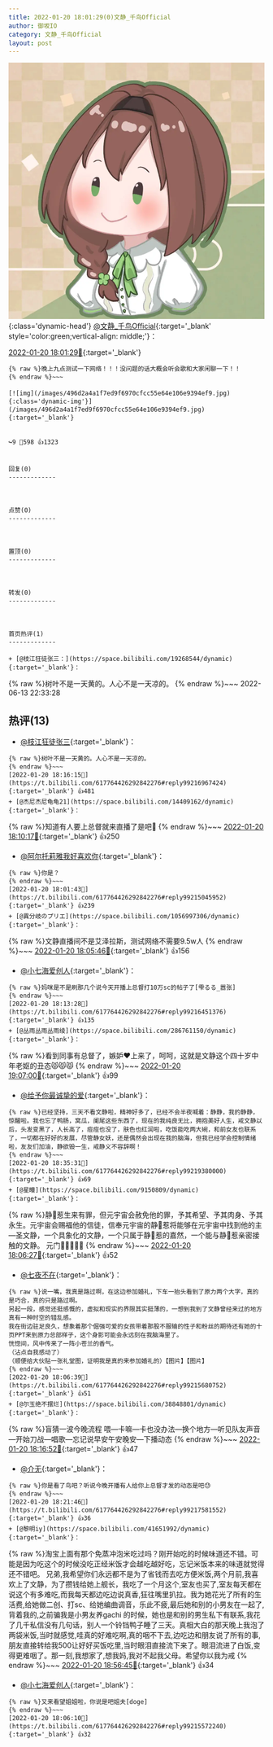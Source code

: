 ```yaml
---
title: 2022-01-20 18:01:29(0)文静_千鸟Official
author: 御坂IO
category: 文静_千鸟Official
layout: post
---
```


![img](/images/ac7482ed1b9a7f203dc68c0c4a77c488a27b108a.jpg){:class='dynamic-head'}
[@文静_千鸟Official](https://space.bilibili.com/667526012/dynamic){:target='_blank' style='color:green;vertical-align: middle;'}：

[2022-01-20 18:01:29🔗](https://t.bilibili.com/617764426292842276){:target='_blank'}

~~~
{% raw %}晚上九点测试一下网络！！！没问题的话大概会听会歌和大家闲聊一下！！
{% endraw %}~~~

[![img](/images/496d2a4a1f7ed9f6970cfcc55e64e106e9394ef9.jpg){:class='dynamic-img'}](/images/496d2a4a1f7ed9f6970cfcc55e64e106e9394ef9.jpg){:target='_blank'}


↪️9 💬598 👍1323


回复(0)
-------------



点赞(0)
-------------



置顶(0)
-------------



转发(0)
-------------



首页热评(1)
-------------

+ [@枝江狂徒张三：](https://space.bilibili.com/19268544/dynamic){:target='_blank'}：
~~~
{% raw %}树叶不是一天黄的。人心不是一天凉的。
{% endraw %}~~~
2022-06-13 22:33:28


热评(13)
-------------

+ [@枝江狂徒张三](https://space.bilibili.com/19268544/dynamic){:target='_blank'}：
~~~
{% raw %}树叶不是一天黄的。人心不是一天凉的。
{% endraw %}~~~
[2022-01-20 18:16:15🔗](https://t.bilibili.com/617764426292842276#reply99216967424){:target='_blank'} 👍481
+ [@杰尼杰尼龟龟21](https://space.bilibili.com/14409162/dynamic){:target='_blank'}：
~~~
{% raw %}知道有人要上总督就来直播了是吧🤭
{% endraw %}~~~
[2022-01-20 18:10:17🔗](https://t.bilibili.com/617764426292842276#reply99216073312){:target='_blank'} 👍250
+ [@阿尔托莉雅我好喜欢你](https://space.bilibili.com/386950895/dynamic){:target='_blank'}：
~~~
{% raw %}你是？
{% endraw %}~~~
[2022-01-20 18:01:43🔗](https://t.bilibili.com/617764426292842276#reply99215045952){:target='_blank'} 👍239
+ [@異分岐のプリエ](https://space.bilibili.com/1056997306/dynamic){:target='_blank'}：
~~~
{% raw %}文静直播间不是艾泽拉斯，测试网络不需要9.5w人
{% endraw %}~~~
[2022-01-20 18:05:46🔗](https://t.bilibili.com/617764426292842276#reply99215554784){:target='_blank'} 👍156
+ [@小七海爱创人](https://space.bilibili.com/12072645/dynamic){:target='_blank'}：
~~~
{% raw %}妈咪是不是刷那几个说今天开播上总督打10万sc的帖子了[雫るる_嚣张]
{% endraw %}~~~
[2022-01-20 18:13:28🔗](https://t.bilibili.com/617764426292842276#reply99216451376){:target='_blank'} 👍135
+ [@丛雨丛雨丛雨绫](https://space.bilibili.com/286761150/dynamic){:target='_blank'}：
~~~
{% raw %}看到同事有总督了，嫉妒❤️上来了，呵呵，这就是文静这个四十岁中年老妪的丑态😾😾😾
{% endraw %}~~~
[2022-01-20 19:07:00🔗](https://t.bilibili.com/617764426292842276#reply99223277248){:target='_blank'} 👍99
+ [@给予你最诚挚的爱](https://space.bilibili.com/622006401/dynamic){:target='_blank'}：
~~~
{% raw %}已经坚持，三天不看文静啦，精神好多了，已经不会半夜喊着：静静，我的静静，惊醒啦。我也忘了鸭肠，窝瓜，阑尾这些东西了，现在的我纯良无比，拥抱美好人生，戒文静以后，头发变黑了，人长高了，痘痘也没了，肤色也红润啦，吃饭能吃两大碗，和前女友也联系了，一切都在好好的发展，尽管静女妖，还是偶然会出现在我的脑海，但我已经学会控制情绪啦，友友们加油，静欲毁一生，戒静义不容辞啊！
{% endraw %}~~~
[2022-01-20 18:35:31🔗](https://t.bilibili.com/617764426292842276#reply99219380000){:target='_blank'} 👍69
+ [@星瞳](https://space.bilibili.com/9150809/dynamic){:target='_blank'}：
~~~
{% raw %}静🌰惹生来有罪，但元宇宙会赦免他的罪，予其希望、予其肉身、予其永生。元宇宙会赐福他的信徒，信奉元宇宙的静🌰惹将能够在元宇宙中找到他的主—圣文静，一个具象化的文静，一个只属于静🌰惹的嘉然，一个能与静🌰惹亲密接触的文静。
元门🙏🙏🙏🙏🙏
{% endraw %}~~~
[2022-01-20 18:06:27🔗](https://t.bilibili.com/617764426292842276#reply99215512368){:target='_blank'} 👍52
+ [@七夜不在](https://space.bilibili.com/15298840/dynamic){:target='_blank'}：
~~~
{% raw %}说一嘴，我真是路过啊，在这边参加婚礼，下车一抬头看到了原力两个大字，真的是巧合，真的只是路过啊。
另起一段，感觉还挺感慨的，虚拟和现实的界限其实挺薄的，一想到我到了文静曾经来过的地方真有一种时空的错乱感。
我在街边驻足良久，想象着那个倔强可爱的女孩带着那股不服输的性子和粉丝的期待还有她的十页PPT来到原力总部样子，这个身影可能会永远刻在我脑海里了。
恍惚间，风中传来了一阵小苍兰的香气。
（沾点自我感动了）
（顺便给大伙贴一张礼堂图，证明我是真的来参加婚礼的）【图片】【图片】
{% endraw %}~~~
[2022-01-20 18:06:39🔗](https://t.bilibili.com/617764426292842276#reply99215680752){:target='_blank'} 👍51
+ [@尔玉绝不摆烂](https://space.bilibili.com/38848801/dynamic){:target='_blank'}：
~~~
{% raw %}盲猜一波今晚流程 喂—卡嘛—卡也没办法—换个地方—听见队友声音—开始刀战—唱歌—忘记说早安午安晚安—下播动态
{% endraw %}~~~
[2022-01-20 18:16:52🔗](https://t.bilibili.com/617764426292842276#reply99217063568){:target='_blank'} 👍47
+ [@介无](https://space.bilibili.com/12942189/dynamic){:target='_blank'}：
~~~
{% raw %}你是看了鸟吧？听说今晚开播有人给你上总督才发的动态是吧😓
{% endraw %}~~~
[2022-01-20 18:21:46🔗](https://t.bilibili.com/617764426292842276#reply99217581552){:target='_blank'} 👍36
+ [@黎明iy](https://space.bilibili.com/41651992/dynamic){:target='_blank'}：
~~~
{% raw %}淘宝上面有那个免蒸冲泡米吃过吗？刚开始吃的时候味道还不错。可能是因为吃这个的时候没吃正经米饭才会越吃越好吃，忘记米饭本来的味道就觉得还不错吧。
兄弟,我希望你们永远都不是为了省钱而去吃方便米饭,两个月前,我喜欢上了文静，为了攒钱给她上舰长，我吃了一个月这个,室友也买了,室友每天都在说这个有多难吃,而我每天都边吃边说真香,狂往嘴里扒拉。我为她花光了所有的生活费,给她做二创、打sc、给她编曲调音，乐此不疲,最后她和别的小男友在一起了,背着我的,之前骗我是小男友养gachi 的时候，她也是和别的男生私下有联系,我花了几千私信没有几句话，别人一个铃铛鸭子睡了三天。真相大白的那天晚上我泡了两袋米饭,当时就感觉,哇真的好难吃啊,真的咽不下去,边吃边和朋友说了所有的事,朋友直接转给我500让好好买饭吃里,当时眼泪直接流下来了。眼泪流进了白饭,变得更难咽了。那一刻,我想家了,想我妈,我对不起我父母。希望你以我为戒
{% endraw %}~~~
[2022-01-20 18:56:45🔗](https://t.bilibili.com/617764426292842276#reply99222109424){:target='_blank'} 👍34
+ [@小七海爱创人](https://space.bilibili.com/12072645/dynamic){:target='_blank'}：
~~~
{% raw %}又来看望姐姐啦，你说是吧姐夫[doge]
{% endraw %}~~~
[2022-01-20 18:06:10🔗](https://t.bilibili.com/617764426292842276#reply99215572240){:target='_blank'} 👍32


